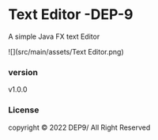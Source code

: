 # Text Editor -DEP-9

A simple Java FX text Editor

![](src/main/assets/Text Editor.png)

###  version
v1.0.0


### License
copyright &copy; 2022 DEP9/ All Right Reserved
